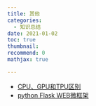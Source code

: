 ```yaml
---
title: 其他
categories:
  - 知识总结
date: 2021-01-02
toc: true
thumbnail: 
recommend: 0
mathjax: true

---
```


- [CPU、GPU和TPU区别](https://zhuanlan.zhihu.com/p/101550272)
- [python Flask WEB微框架](http://www.pythondoc.com/flask/index.html)